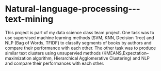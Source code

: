 # Natural-language-processing---text-mining

This project is part of my data science class team project. One task was to use supervised machine learning methods (SVM, KNN, Decision Tree) and NLP (Bag of Words, TFIDF) to classify segments of books by authors and compare their performance with each other. The other task was to produce similar text clusters using unsupervied methods (KMEANS,Expectation–maximization algorithm, Hierarchical Agglomerative Clustering) and NLP and compare their performances with each other.

